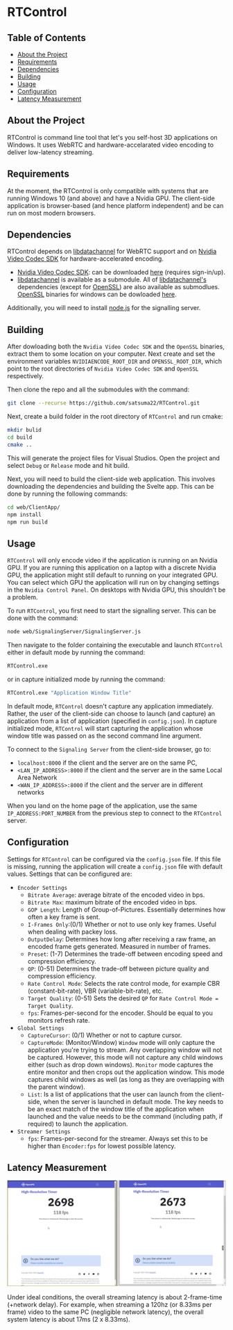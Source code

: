 # RTControl

## Table of Contents
- [About the Project](#about-the-project)
- [Requirements](#requirements)
- [Dependencies](#dependencies)
- [Building](#building)
- [Usage](#usage)
- [Configuration](#configuration)
- [Latency Measurement](#latency-mesurement)

## About the Project
RTControl is command line tool that let's you self-host 3D applications on Windows. It uses WebRTC and hardware-accelarated video encoding to deliver low-latency streaming.

## Requirements
At the moment, the RTControl is only compatible with systems that are running Windows 10 (and above) and have a Nvidia GPU. The client-side application is browser-based (and hence platform independent) and be can run on most modern browsers. 

## Dependencies
RTControl depends on [libdatachannel](https://github.com/paullouisageneau/libdatachannel/tree/master) for WebRTC support and on [Nvidia Video Codec SDK](https://developer.nvidia.com/video-codec-sdk) for hardware-accelerated encoding.
* [Nvidia Video Codec SDK](https://developer.nvidia.com/nvidia-video-codec-sdk): can be downloaded [here](https://developer.nvidia.com/nvidia-video-codec-sdk/download) (requires sign-in/up).
* [libdatachannel](https://github.com/paullouisageneau/libdatachannel/tree/master) is available as a submodule. All of [libdatachannel's](https://github.com/paullouisageneau/libdatachannel/tree/master) dependencies (except for [OpenSSL](https://www.openssl.org/)) are also available as submodlues. [OpenSSL](https://www.openssl.org/) binaries for windows can be dowloaded [here](https://kb.firedaemon.com/support/solutions/articles/4000121705-openssl-3-1-3-0-and-1-1-1-binary-distributions-for-microsoft-windows).

Additionally, you will need to install [node.js](https://nodejs.org/en) for the signalling server.

## Building
After dowloading both the ```Nvidia Video Codec SDK``` and the ```OpenSSL``` binaries, extract them to some location on your computer. Next create and set the environment variables ```NVIDIAENCODE_ROOT_DIR``` and ```OPENSSL_ROOT_DIR```, which point to the root directories of ```Nvidia Video Codec SDK``` and ```OpenSSL``` respectively.

Then clone the repo and all the submodules with the command:
```bash
git clone --recurse https://github.com/satsuma22/RTControl.git
```

Next, create a build folder in the root directory of ```RTControl``` and run cmake:
```bash
mkdir bulid
cd build
cmake ..
```

This will generate the project files for Visual Studios. Open the project and select ```Debug``` or ```Release``` mode and hit build.

Next, you will need to build the client-side web application. This involves downloading the dependencies and building the Svelte app. This can be done by running the following commands:
```bash
cd web/ClientApp/
npm install
npm run build
```

## Usage
```RTControl``` will only encode video if the application is running on an Nvidia GPU. If you are running this application on a laptop with a discrete Nvidia GPU, the application might still default to running on your integrated GPU. You can select which GPU the application will run on by changing settings in the ```Nvidia Control Panel```. On desktops with Nvidia GPU, this shouldn't be a problem.

To run ```RTControl```, you first need to start the signalling server. This can be done with the command:
```bash
node web/SignalingServer/SignalingServer.js
```
Then navigate to the folder containing the executable and launch ```RTControl``` either in default mode by running the command:
```bash
RTControl.exe
```
or in capture initialized mode by running the command:
```bash
RTControl.exe "Application Window Title"
```

In default mode, ```RTControl``` doesn't capture any application immediately. Rather, the user of the client-side can choose to launch (and capture) an application from a list of application (specified in ```config.json```). In capture initialized mode, ```RTControl``` will start capturing the application whose window title was passed on as the second command line argument.

To connect to the ```Signaling Server``` from the client-side browser, go to:
* ```localhost:8000``` if the client and the server are on the same PC,
* ```<LAN_IP_ADDRESS>:8000``` if the client and the server are in the same Local Area Network
* ```<WAN_IP_ADDRESS>:8000``` if the client and the server are in different networks

When you land on the home page of the application, use the same ```IP_ADDRESS:PORT_NUMBER``` from the previous step to connect to the ```RTControl``` server.

## Configuration
Settings for ```RTControl``` can be configured via the ```config.json``` file. If this file is missing, running the application will create a ```config.json``` file with default values. Settings that can be configured are:
* ```Encoder Settings```
  * ```Bitrate Average```: average bitrate of the encoded video in bps.
  * ```Bitrate Max```: maximum bitrate of the encoded video in bps.
  * ```GOP Length```: Length of Group-of-Pictures. Essentially determines how often a key frame is sent.
  * ```I-Frames Only```:(0/1) Whether or not to use only key frames. Useful when dealing with packey loss.
  * ```OutputDelay```: Determines how long after receiving a raw frame, an encoded frame gets generated. Measured in number of frames. 
  *  ```Preset```: (1-7) Determines the trade-off between encoding speed and compression efficiency.
  *  ```QP```: (0-51) Determines the trade-off between picture quality and compression efficiency.
  *  ```Rate Control Mode```: Selects the rate control mode, for example CBR (constant-bit-rate), VBR (variable-bit-rate), etc.
  * ```Target Quality```: (0-51) Sets the desired ```QP``` for ```Rate Control Mode = Target Quality```.
  * ```fps```: Frames-per-second for the encoder. Should be equal to you monitors refresh rate.
* ```Global Settings```
  * ```CaptureCursor```: (0/1) Whether or not to capture cursor.
  * ```CaptureMode```: (Monitor/Window) ```Window``` mode will only capture the application you're trying to stream. Any overlapping window will not be captured. However, this mode will not capture any child windows either (such as drop down windows). ```Monitor``` mode captures the entire monitor and then crops out the application window. This mode captures child windows as well (as long as they are overlapping with the parent window).
  * ```List```: Is a list of applications that the user can launch from the client-side, when the server is launched in default mode. The key needs to be an exact match of the window title of the application when launched and the value needs to be the command (including path, if required) to launch the application.
* ```Streamer Settings```
  * ```fps```: Frames-per-second for the streamer. Always set this to be higher than ```Encoder:fps``` for lowest possible latency.
 
## Latency Measurement
![Latency Image](latency_120hz.png)

Under ideal conditions, the overall streaming latency is about 2-frame-time (+network delay). For example, when streaming a 120hz (or 8.33ms per frame) video to the same PC (negligible network latency), the overall system latency is about 17ms (2 x 8.33ms). 
